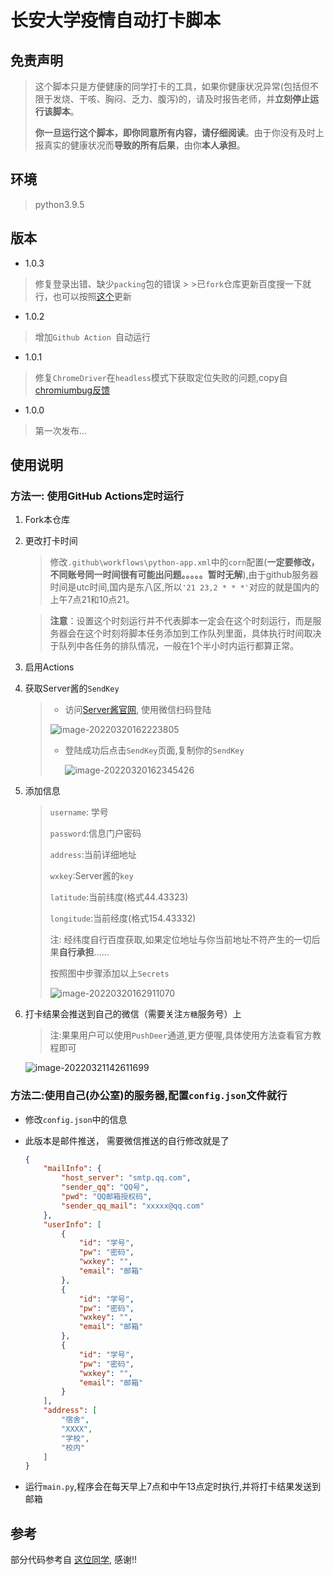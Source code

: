 # 长安大学疫情自动打卡脚本

## 免责声明

> 这个脚本只是方便健康的同学打卡的工具，如果你健康状况异常(包括但不限于发烧、干咳、胸闷、乏力、腹泻)的，请及时报告老师，并**立刻停止运行该脚本**。
>
> **你一旦运行这个脚本，即你同意所有内容，请仔细阅读**。由于你没有及时上报真实的健康状况而**导致的所有后果**，由你**本人承担**。
 
## 环境

> python3.9.5
## 版本
- 1.0.3
> 修复登录出错、缺少`packing`包的错误
    >
    >已`fork`仓库更新百度搜一下就行，也可以按照[这个](https://cloud.tencent.com/developer/article/2100672)更新

- 1.0.2
> 增加`Github Action `自动运行

- 1.0.1
> 修复`ChromeDriver`在`headless`模式下获取定位失败的问题,copy自[chromiumbug反馈](https://bugs.chromium.org/p/chromium/issues/detail?id=834808#c9)

- 1.0.0
> 第一次发布...

## 使用说明

### 方法一: 使用GitHub Actions定时运行

1. Fork本仓库

2. 更改打卡时间
   > 修改`.github\workflows\python-app.xml`中的`corn`配置(**一定要修改，不同账号同一时间很有可能出问题。。。。。暂时无解**),由于github服务器时间是utc时间,国内是东八区,所以`'21 23,2 * * *'`对应的就是国内的上午7点21和10点21。


   > **注意**：设置这个时刻运行并不代表脚本一定会在这个时刻运行，而是服务器会在这个时刻将脚本任务添加到工作队列里面，具体执行时间取决于队列中各任务的排队情况，一般在1个半小时内运行都算正常。

3. 启用Actions

4. 获取Server酱的`SendKey`

   > - 访问[Server酱官网](https://sct.ftqq.com/), 使用微信扫码登陆
   >
   > ![image-20220320162223805](README.assets/image-20220320162223805.png)
   >
   > - 登陆成功后点击`SendKey`页面,复制你的`SendKey`
   >
   >   ![image-20220320162345426](README.assets/image-20220320162345426.png)
   >   

5. 添加信息

   > `username`: 学号
   >
   > `password`:信息门户密码
   >
   > `address`:当前详细地址
   >
   > `wxkey`:Server酱的`key`
   >
   > 
   >
   > `latitude`:当前纬度(格式44.43323)
   >
   > `longitude`:当前经度(格式154.43332)
   >
   > 
   >
   > 注: 经纬度自行百度获取,如果定位地址与你当前地址不符产生的一切后果**自行承担**......
   >
   > 按照图中步骤添加以上`Secrets`
   >
   > ![image-20220320162911070](README.assets/image-20220320162911070.png)

6.  打卡结果会推送到自己的微信（需要关注`方糖`服务号）上
    > 注:果果用户可以使用`PushDeer`通道,更方便喔,具体使用方法查看官方教程即可
    
    ![image-20220321142611699](README.assets/image-20220321142611699.png)
    

   

### 方法二:使用自己(办公室)的服务器,配置`config.json`文件就行

- 修改`config.json`中的信息

- 此版本是邮件推送， 需要微信推送的自行修改就是了

  ```json
  {
      "mailInfo": {
          "host_server": "smtp.qq.com",
          "sender_qq": "QQ号",
          "pwd": "QQ邮箱授权码",
          "sender_qq_mail": "xxxxx@qq.com"
      },
      "userInfo": [
          {
              "id": "学号",
              "pw": "密码",
              "wxkey": "",
              "email": "邮箱"
          },
          {
              "id": "学号",
              "pw": "密码",
              "wxkey": "",
              "email": "邮箱"
          },
          {
              "id": "学号",
              "pw": "密码",
              "wxkey": "",
              "email": "邮箱"
          }
      ],
      "address": [
          "宿舍",
          "XXXX",
          "学校",
          "校内"
      ]
  }
  ```

- 运行`main.py`,程序会在每天早上7点和中午13点定时执行,并将打卡结果发送到邮箱

## 参考

部分代码参考自 [这位同学](https://gitee.com/git-lee/chd_DAKA/tree/master ), 感谢!!


